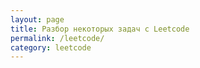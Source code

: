 ```yaml
---
layout: page
title: Разбор некоторых задач с Leetcode
permalink: /leetcode/
category: leetcode
---
```


    
 
